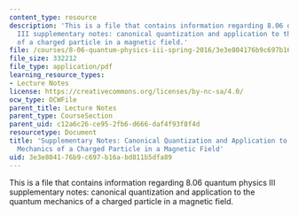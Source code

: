 ```yaml
---
content_type: resource
description: 'This is a file that contains information regarding 8.06 quantum physics
  III supplementary notes: canonical quantization and application to the quantum mechanics
  of a charged particle in a magnetic field.'
file: /courses/8-06-quantum-physics-iii-spring-2016/3e3e804176b9c697b16abd811b5dfa89_MIT8_06S16_Supplementry.pdf
file_size: 332212
file_type: application/pdf
learning_resource_types:
- Lecture Notes
license: https://creativecommons.org/licenses/by-nc-sa/4.0/
ocw_type: OCWFile
parent_title: Lecture Notes
parent_type: CourseSection
parent_uid: c12a6c26-ce95-2fb6-d666-daf4f93f8f4d
resourcetype: Document
title: 'Supplementary Notes: Canonical Quantization and Application to the Quantum
  Mechanics of a Charged Particle in a Magnetic Field'
uid: 3e3e8041-76b9-c697-b16a-bd811b5dfa89
---
```

This is a file that contains information regarding 8.06 quantum physics III supplementary notes: canonical quantization and application to the quantum mechanics of a charged particle in a magnetic field.